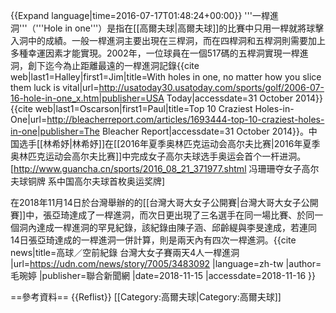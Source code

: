{{Expand language|time=2016-07-17T01:48:24+00:00}}
'''一桿進洞'''（'''Hole in one'''）是指在[[高爾夫球|高爾夫球]]的比賽中只用一桿就將球擊入洞中的成績。一般一桿進洞主要出現在三桿洞，而在四桿洞和五桿洞則需要加上多種幸運因素才能實現。2002年，一位球員在一個517碼的五桿洞實現一桿進洞，創下迄今為止距離最遠的一桿進洞記錄<ref>{{cite web|last1=Halley|first1=Jim|title=With holes in one, no matter how you slice them luck is vital|url=http://usatoday30.usatoday.com/sports/golf/2006-07-16-hole-in-one_x.htm|publisher=USA Today|accessdate=31 October 2014}}</ref><ref>{{cite web|last1=Oscarson|first1=Paul|title=Top 10 Craziest Holes-in-One|url=http://bleacherreport.com/articles/1693444-top-10-craziest-holes-in-one|publisher=The Bleacher Report|accessdate=31 October 2014}}</ref>。中国选手[[林希妤|林希妤]]在[[2016年夏季奥林匹克运动会高尔夫比赛|2016年夏季奥林匹克运动会高尔夫比赛]]中完成女子高尔夫球选手奥运会首个一杆进洞。<ref>[http://www.guancha.cn/sports/2016_08_21_371977.shtml 冯珊珊夺女子高尔夫球铜牌 系中国高尔夫球首枚奥运奖牌]</ref>

在2018年11月14日於台灣舉辦的的[[台灣大哥大女子公開賽|台灣大哥大女子公開賽]]中，張亞琦達成了一桿進洞，而次日更出現了三名選手在同一場比賽、於同一個洞內達成一桿進洞的罕見紀錄，該紀錄由陳子涵、邱齡緹與李旻達成，若連同14日張亞琦達成的一桿進洞一併計算，則是兩天內有四次一桿進洞。<ref>{{cite news|title=高球／空前紀錄 台灣大女子賽兩天4人一桿進洞 |url=https://udn.com/news/story/7005/3483092 |language=zh-tw |author=毛琬婷 |publisher=聯合新聞網 |date=2018-11-15  |accessdate=2018-11-16 }}</ref>

==參考資料==
{{Reflist}}
[[Category:高爾夫球|Category:高爾夫球]]